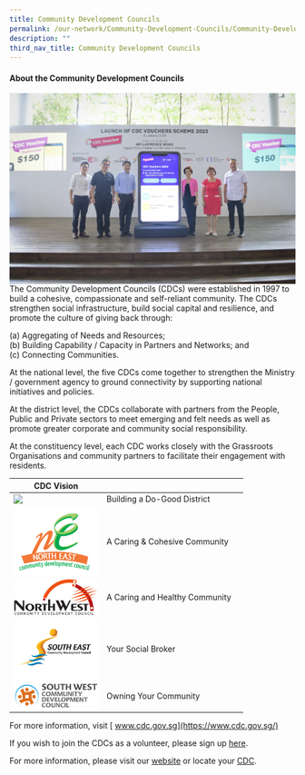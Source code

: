 ```yaml
---
title: Community Development Councils
permalink: /our-network/Community-Development-Councils/Community-Development-Councils/
description: ""
third_nav_title: Community Development Councils
---
```

#### About the Community Development Councils


<img style="width:600px"  align="center" src="/images/Our%20Network/Community%20Development%20Councils/CDC%20Voucher%202023.jpg"><br>
The Community Development Councils (CDCs) were established in 1997 to build a cohesive, compassionate and self-reliant community.  The CDCs strengthen social infrastructure, build social capital and resilience, and promote the culture of giving back through:

(a) Aggregating of Needs and Resources;<br>
(b) Building Capability / Capacity in Partners and Networks; and<br>
(c) Connecting Communities.<br>
 
At the national level, the five CDCs come together to strengthen the Ministry / government agency to ground connectivity by supporting national initiatives and policies. 
 
At the district level, the CDCs collaborate with partners from the People, Public and Private sectors to meet emerging and felt needs as well as promote greater corporate and community social responsibility. 
 
At the constituency level, each CDC works closely with the Grassroots Organisations and community partners to facilitate their engagement with residents.
 
|  CDC Vision|  |  |
| -------- | -------- | -------- |
|<a href="https://centralsingapore.cdc.gov.sg"> <img style="width:150px"  align="left" src="/images/Our%20Network/Community%20Development%20Councils/CS%20CDC%20Longform%20Logo%20(Red).png"> </a>   | Building a Do-Good District     |      |
| <a href="https://northeast.cdc.gov.sg"><img style="width:150px"  align="left" src="/images/Our%20Network/Community%20Development%20Councils/NECDC-logo.png"></a> |   A Caring & Cohesive Community   |      |
| <a href="https://northwest.cdc.gov.sg"><img style="width:150px"  align="left" src="/images/Our%20Network/Community%20Development%20Councils/Northwest%20CDC%20Logo(high%20res).jpg">   </a>|A Caring and Healthy Community    |      |
| <a href="https://southeast.cdc.gov.sg"><img style="width:150px"  align="left" src="/images/Our%20Network/Community%20Development%20Councils/SECDC 4C logo.jpg">  </a> | Your Social Broker   |      |
| <a href="https://southwest.cdc.gov.sg"><img style="width:150px"  align="left" src="/images/Our%20Network/Community%20Development%20Councils/SWCDC.jpg"></a>   | Owning Your Community     |      |



For more information, visit [ www.cdc.gov.sg](https://www.cdc.gov.sg/)

If you wish to join the CDCs as a volunteer, please sign up [here](https://form.gov.sg/62b428e70c90650012b77985).

For more information, please visit our [website](https://www.cdc.gov.sg/) or locate your [CDC](https://stg-tmp.gowhere.gov.sg/cdc).
